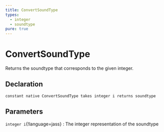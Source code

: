 ```yaml
---
title: ConvertSoundType
types:
  - integer
  - soundtype
pure: true
---
```


# ConvertSoundType
Returns the soundtype that corresponds to the given integer.

## Declaration

```jass
constant native ConvertSoundType takes integer i returns soundtype
```

## Parameters
`integer i`{!language=jass}
: The integer representation of the soundtype

